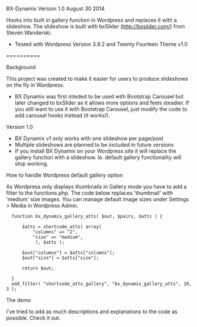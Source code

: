 BX-Dynamix Version 1.0
August 30 2014

Hooks into built in gallery function in Wordpress and replaces it with a slideshow.
The slideshow is built with bxSlider (http://bxslider.com/) from Steven Wanderski.

 * Tested with Wordpress Version 3.9.2 and Twenty Fourteen Theme v1.0

==========

Background

This project was created to make it easier for users to produce slideshows on the fly in Wordpress.

* BX Dynamix was first inteded to be used with Bootstrap Carousel but later changed to bxSlider as it allows more options and feels steadier. If you still want to use it with Bootstrap Carousel, just modify the code to add carousel hooks instead (it works!).

Version 1.0

 * BX Dynamix v1 only works with one slideshow per page/post
 * Multiple slideshows are planned to be included in future versions
 * If you install BX Dynamix on your Wordpress site it will replace the gallery function with a slideshow. Ie. default gallery functionality will stop working.

How to handle Wordpress default gallery option

As Wordpress only displays thumbnails in Gallery mode you have to add a filter to the functions.php. The code below replaces 'thumbnail' with 'medium' size images. You can manage default image sizes under Settings > Media in Wordpress Admin.

      function bx_dynamix_gallery_atts( $out, $pairs, $atts ) {
      
          $atts = shortcode_atts( array(
              "columns" => "2",
              "size" => "medium",
               ), $atts );
      
          $out["columns"] = $atts["columns"];
          $out["size"] = $atts["size"];
      
          return $out;
      
      }
      add_filter( "shortcode_atts_gallery", "bx_dynamix_gallery_atts", 10, 3 );
      

The demo

I've tried to add as much descriptions and explanations to the code as possible. Check it out.
